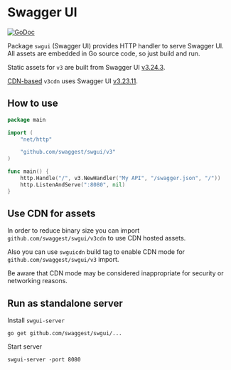 # Swagger UI

[![GoDoc](https://godoc.org/github.com/swaggest/swgui?status.svg)](https://godoc.org/github.com/swaggest/swgui)

Package `swgui` (Swagger UI) provides HTTP handler to serve Swagger UI.
All assets are embedded in Go source code, so just build and run.

Static assets for `v3` are built from Swagger UI [v3.24.3](https://github.com/swagger-api/swagger-ui/releases/tag/v3.24.3).

[CDN-based](https://cdnjs.com/libraries/swagger-ui) `v3cdn` uses Swagger UI [v3.23.11](https://github.com/swagger-api/swagger-ui/releases/tag/v3.23.11).

## How to use

```go
package main

import (
    "net/http"

    "github.com/swaggest/swgui/v3"
)

func main() {
    http.Handle("/", v3.NewHandler("My API", "/swagger.json", "/"))
    http.ListenAndServe(":8080", nil)
}
```

## Use CDN for assets

In order to reduce binary size you can import `github.com/swaggest/swgui/v3cdn` to use CDN hosted assets.

Also you can use `swguicdn` build tag to enable CDN mode for `github.com/swaggest/swgui/v3` import.

Be aware that CDN mode may be considered inappropriate for security or networking reasons.

## Run as standalone server

Install `swgui-server`

    go get github.com/swaggest/swgui/...

Start server

    swgui-server -port 8080

